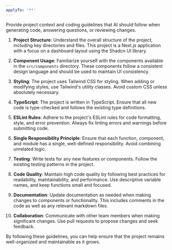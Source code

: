 ```yaml
---
applyTo: '**'
---
```


Provide project context and coding guidelines that AI should follow when generating code, answering questions, or reviewing changes.

1. **Project Structure**: Understand the overall structure of the project, including key directories and files. This project is a Next.js application with a focus on a dashboard layout using the Shadcn UI library.

2. **Component Usage**: Familiarize yourself with the components available in the `src/components` directory. These components follow a consistent design language and should be used to maintain UI consistency.

3. **Styling**: The project uses Tailwind CSS for styling. When adding or modifying styles, use Tailwind's utility classes. Avoid custom CSS unless absolutely necessary.

4. **TypeScript**: The project is written in TypeScript. Ensure that all new code is type-checked and follows the existing type definitions.

5. **ESLint Rules**: Adhere to the project's ESLint rules for code formatting, style, and error prevention. Always fix linting errors and warnings before submitting code.

6. **Single Responsibility Principle**: Ensure that each function, component, and module has a single, well-defined responsibility. Avoid combining unrelated logic.

7. **Testing**: Write tests for any new features or components. Follow the existing testing patterns in the project.

8. **Code Quality**: Maintain high code quality by following best practices for readability, maintainability, and performance. Use descriptive variable names, and keep functions small and focused.

9. **Documentation**: Update documentation as needed when making changes to components or functionality. This includes comments in the code as well as any relevant markdown files.

10. **Collaboration**: Communicate with other team members when making significant changes. Use pull requests to propose changes and seek feedback.

By following these guidelines, you can help ensure that the project remains well-organized and maintainable as it grows.
